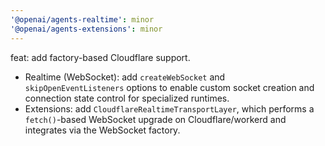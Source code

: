 ```yaml
---
'@openai/agents-realtime': minor
'@openai/agents-extensions': minor
---
```


feat: add factory-based Cloudflare support.

- Realtime (WebSocket): add `createWebSocket` and `skipOpenEventListeners` options to enable
  custom socket creation and connection state control for specialized runtimes.
- Extensions: add `CloudflareRealtimeTransportLayer`, which performs a `fetch()`-based WebSocket
  upgrade on Cloudflare/workerd and integrates via the WebSocket factory.
